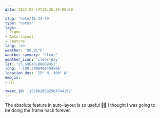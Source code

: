 ```yaml
---
date: 2022-05-14T18:35:26-05:00

slug: 'note/18-34-40'
type: 'notes'
tags:
- Figma
- Auto-layout
- Feature
lang: 'en'
weather: '88.81°F'
weather_summary: 'Clear'
weather_icon: 'clear-day'
lat: '25.69643186009453'
long: '-100.3808486494566'
location_dms: '25° N, 100° W'
emojis:
- 👏🏼

tweet_id: '1525620592564744192'
---
```

The absolute feature in auto-layout is so useful 👏🏼
I thought I was going to be doing the frame hack forever.